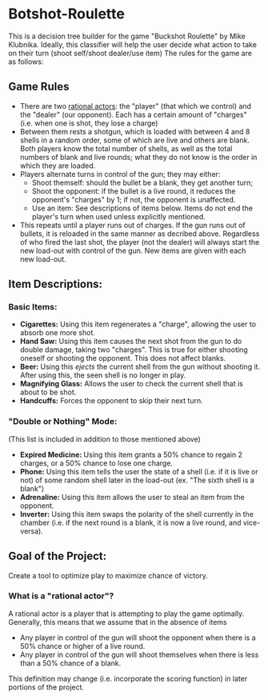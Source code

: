 # Botshot-Roulette

This is a decision tree builder for the game "Buckshot Roulette" by Mike Klubnika. Ideally, this classifier will help the user decide what action to take on their turn (shoot self/shoot dealer/use item)
The rules for the game are as follows:

## Game Rules

* There are two [rational actors](#what-is-a-rational-actor): the "player" (that which we control) and the "dealer" (our opponent). Each has a certain amount of "charges" (i.e. when one is shot, they lose a charge)
* Between them rests a shotgun, which is loaded with between 4 and 8 shells in a random order, some of which are live and others are blank. Both players know the total number of shells, as well as the total numbers of blank and live rounds; what they do not know is the order in which they are loaded.
* Players alternate turns in control of the gun; they may either:
  * Shoot themself: should the bullet be a blank, they get another turn;
  * Shoot the opponent: if the bullet is a live round, it reduces the opponent's "charges" by 1; if not, the opponent is unaffected.
  * Use an item: See descriptions of items below. Items do not end the player's turn when used unless explicitly mentioned.
* This repeats until a player runs out of charges. If the gun runs out of bullets, it is reloaded in the same manner as decribed above. Regardless of who fired the last shot, the player (not the dealer) will always start the new load-out with control of the gun. New items are given with each new load-out.

## Item Descriptions:

### Basic Items:

* **Cigarettes:** Using this item regenerates a "charge", allowing the user to absorb one more shot.
* **Hand Saw:** Using this item causes the next shot from the gun to do double damage, taking two "charges". This is true for either shooting oneself or shooting the opponent. This does not affect blanks.
* **Beer:** Using this _ejects_ the current shell from the gun without shooting it. After using this, the seen shell is no longer in play.
* **Magnifying Glass:** Allows the user to check the current shell that is about to be shot.
* **Handcuffs:** Forces the opponent to skip their next turn.

### "Double or Nothing" Mode:
(This list is included in addition to those mentioned above)
* **Expired Medicine:** Using this item grants a 50% chance to regain 2 charges, or a 50% chance to lose one charge.
* **Phone:** Using this item tells the user the state of a shell (i.e. if it is live or not) of some random shell later in the load-out (ex. "The sixth shell is a blank")
* **Adrenaline:** Using this item allows the user to steal an item from the opponent.
* **Inverter:** Using this item swaps the polarity of the shell currently in the chamber (i.e. if the next round is a blank, it is now a live round, and vice-versa).


## Goal of the Project:
Create a tool to optimize play to maximize chance of victory.

### What is a "rational actor"?
   
   A rational actor is a player that is attempting to play the game optimally. Generally, this means that we assume that in the absence of items
   
   * Any player in control of the gun will shoot the opponent when there is a 50% chance or higher of a live round.
   * Any player in control of the gun will shoot themselves when there is less than a 50% chance of a blank.
   
   This definition may change (i.e. incorporate the scoring function) in later portions of the project.
